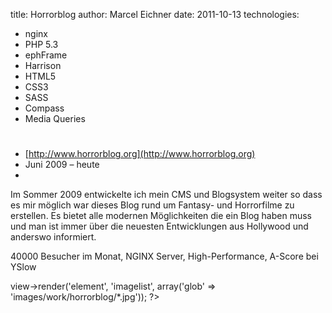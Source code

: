 title: Horrorblog
author: Marcel Eichner
date: 2011-10-13
technologies:
  - nginx
  - PHP 5.3
  - ephFrame
  - Harrison
  - HTML5
  - CSS3
  - SASS
  - Compass
  - Media Queries

# <?= $pageTitle ?>

* [http://www.horrorblog.org](http://www.horrorblog.org)
* Juni 2009 – heute
* <?= implode(', ', $technologies); ?>  

Im Sommer 2009 entwickelte ich mein CMS und Blogsystem weiter so dass es mir
möglich war dieses Blog rund um Fantasy- und Horrorfilme zu erstellen. Es
bietet alle modernen Möglichkeiten die ein Blog haben muss und man ist immer
über die neuesten Entwicklungen aus Hollywood und anderswo informiert.

40000 Besucher im Monat, NGINX Server, High-Performance, A-Score bei YSlow

<?= $this->view->render('element', 'imagelist', array('glob' => 'images/work/horrorblog/*.jpg')); ?>